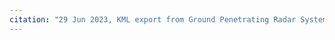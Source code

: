 ```yaml
---
citation: "29 Jun 2023, KML export from Ground Penetrating Radar Systems scans, overlaid on Google Maps, satellite layer."
---
```



